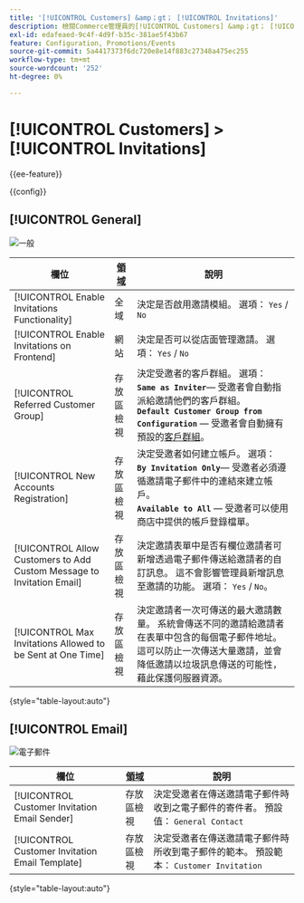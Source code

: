 ```yaml
---
title: '[!UICONTROL Customers] &amp；gt； [!UICONTROL Invitations]'
description: 檢閱Commerce管理員的[!UICONTROL Customers] &amp；gt； [!UICONTROL Invitations]頁面上的組態設定。
exl-id: edafeaed-9c4f-4d9f-b35c-381ae5f43b67
feature: Configuration, Promotions/Events
source-git-commit: 5a4417373f6dc720e8e14f883c27348a475ec255
workflow-type: tm+mt
source-wordcount: '252'
ht-degree: 0%

---
```


# [!UICONTROL Customers] > [!UICONTROL Invitations]

{{ee-feature}}

{{config}}

## [!UICONTROL General]

![一般](./assets/invitations-general.png)<!-- zoom -->

<!-- [General](https://experienceleague.adobe.com/zh-hant/docs/commerce-admin/marketing/promotions/events/invitations#enable-invitations-for-your-store) -->

| 欄位 | [領域](../../getting-started/websites-stores-views.md#scope-settings) | 說明 |
|--- |--- |--- |
| [!UICONTROL Enable Invitations Functionality] | 全域 | 決定是否啟用邀請模組。 選項： `Yes` / `No` |
| [!UICONTROL Enable Invitations on Frontend] | 網站 | 決定是否可以從店面管理邀請。 選項： `Yes` / `No` |
| [!UICONTROL Referred Customer Group] | 存放區檢視 | 決定受邀者的客戶群組。 選項： <br/>**`Same as Inviter`**— 受邀者會自動指派給邀請他們的客戶群組。<br/>**`Default Customer Group from Configuration`** — 受邀者會自動擁有預設的[客戶群組](../../customers/customer-groups.md)。 |
| [!UICONTROL New Accounts Registration] | 存放區檢視 | 決定受邀者如何建立帳戶。 選項： <br/>**`By Invitation Only`**— 受邀者必須遵循邀請電子郵件中的連結來建立帳戶。<br/>**`Available to All`** — 受邀者可以使用商店中提供的帳戶登錄檔單。 |
| [!UICONTROL Allow Customers to Add Custom Message to Invitation Email] | 存放區檢視 | 決定邀請表單中是否有欄位邀請者可新增透過電子郵件傳送給邀請者的自訂訊息。 這不會影響管理員新增訊息至邀請的功能。 選項： `Yes` / `No`。 |
| [!UICONTROL Max Invitations Allowed to be Sent at One Time] | 存放區檢視 | 決定邀請者一次可傳送的最大邀請數量。 系統會傳送不同的邀請給邀請者在表單中包含的每個電子郵件地址。 這可以防止一次傳送大量邀請，並會降低邀請以垃圾訊息傳送的可能性，藉此保護伺服器資源。 |

{style="table-layout:auto"}

## [!UICONTROL Email]

![電子郵件](./assets/invitations-email.png)<!-- zoom -->

<!-- [Email](https://experienceleague.adobe.com/zh-hant/docs/commerce-admin/marketing/promotions/events/invitations#enable-invitations-for-your-store) -->

| 欄位 | [領域](../../getting-started/websites-stores-views.md#scope-settings) | 說明 |
|--- |--- |--- |
| [!UICONTROL Customer Invitation Email Sender] | 存放區檢視 | 決定受邀者在傳送邀請電子郵件時收到之電子郵件的寄件者。 預設值： `General Contact` |
| [!UICONTROL Customer Invitation Email Template] | 存放區檢視 | 決定受邀者在傳送邀請電子郵件時所收到電子郵件的範本。 預設範本： `Customer Invitation` |

{style="table-layout:auto"}
